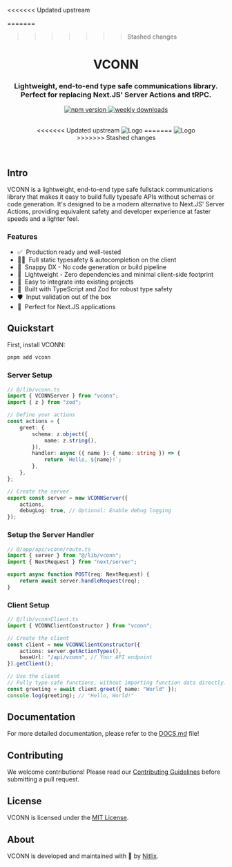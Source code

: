 <<<<<<< Updated upstream

=======

> > > > > > > Stashed changes

<div align="center">
  <h1>VCONN</h1>
  <h3>Lightweight, end-to-end type safe communications library.<br />Perfect for replacing Next.JS' Server Actions and tRPC.</h3>
  <a href="https://www.npmjs.com/package/vconn">
    <img alt="npm version" src="https://img.shields.io/npm/v/vconn.svg">
  </a>
  <a href="https://www.npmjs.com/package/vconn">
    <img alt="weekly downloads" src="https://img.shields.io/npm/dm/vconn.svg">
  </a>

  <br />
  <br />

  <figure>
<<<<<<< Updated upstream
    <img src="https://static.nitlix.pro/github/VCONN_GITHUB.jpg" alt="Logo" />
=======
    <img src="https://static.nitlix.pro/github/vconnGithub.jpg" alt="Logo" />
>>>>>>> Stashed changes
  </figure>
  
</div>

<br />

## Intro

VCONN is a lightweight, end-to-end type safe fullstack communications library that makes it easy to build fully typesafe APIs without schemas or code generation. It's designed to be a modern alternative to Next.JS' Server Actions, providing equivalent safety and developer experience at faster speeds and a lighter feel.

### Features

-   ✅&nbsp; Production ready and well-tested
-   🧙‍♂️&nbsp; Full static typesafety & autocompletion on the client
-   🐎&nbsp; Snappy DX - No code generation or build pipeline
-   🍃&nbsp; Lightweight - Zero dependencies and minimal client-side footprint
-   🐻&nbsp; Easy to integrate into existing projects
-   🔋&nbsp; Built with TypeScript and Zod for robust type safety
-   🛡️&nbsp; Input validation out of the box
-   🎯&nbsp; Perfect for Next.JS applications

## Quickstart

First, install VCONN:

```sh
pnpm add vconn
```

### Server Setup

```typescript
// @/lib/vconn.ts
import { VCONNServer } from "vconn";
import { z } from "zod";

// Define your actions
const actions = {
    greet: {
        schema: z.object({
            name: z.string(),
        }),
        handler: async ({ name }: { name: string }) => {
            return `Hello, ${name}!`;
        },
    },
};

// Create the server
export const server = new VCONNServer({
    actions,
    debugLog: true, // Optional: Enable debug logging
});
```

### Setup the Server Handler

```typescript
// @/app/api/vconn/route.ts
import { server } from "@/lib/vconn";
import { NextRequest } from "next/server";

export async function POST(req: NextRequest) {
    return await server.handleRequest(req);
}
```

### Client Setup

```typescript
// @/lib/vconnClient.ts
import { VCONNClientConstructor } from "vconn";

// Create the client
const client = new VCONNClientConstructor({
    actions: server.getActionTypes(),
    baseUrl: "/api/vconn", // Your API endpoint
}).getClient();

// Use the client
// Fully type-safe functions, without importing function data directly.
const greeting = await client.greet({ name: "World" });
console.log(greeting); // "Hello, World!"
```

## Documentation

For more detailed documentation, please refer to the [DOCS.md](DOCS.md) file!

## Contributing

We welcome contributions! Please read our [Contributing Guidelines](CONTRIBUTING.md) before submitting a pull request.

## License

VCONN is licensed under the [MIT License](LICENSE).

## About

VCONN is developed and maintained with 💝 by [Nitlix](https://nitlix.dev).
